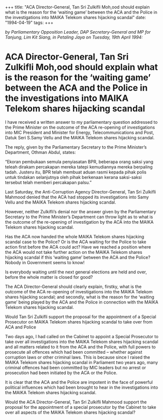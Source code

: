 +++ 
title: "ACA Director-General, Tan Sri Zulkifli Moh,ood should explain what is the reason for the ‘waiting game’ between the ACA and the Police in the investigations into MAIKA Telekom shares hijacking scandal"
date: "1994-04-19"
tags:
+++

_by Parliamentary Opposition Leader, DAP Secretary-General and MP for Tanjung, Lim Kit Siang, in Petaling Jaya on Tuesday, 19th April 1994:_

# ACA Director-General, Tan Sri Zulkifli Moh,ood should explain what is the reason for the ‘waiting game’ between the ACA and the Police in the investigations into MAIKA Telekom shares hijacking scandal

I have received a written answer to my parliamentary question addressed to the Prime Minister on the outcome of the ACA re-opening of investigations into MIC President and Minister for Energy, Telecommunications and Post, Datuk Seri S.Samy Vellu and the MAIKA Telekom shares hijacking scandal.</u>

The reply, given by the Parliamentary Secretary to the Prime Minister’s Department, Othman Abdul, states:

“Ekoran pembukaan semula penyiasatan BPR, beberapa orang saksi yang teleah dirakam percakapan mereka tatepi kemudiannya mereka berpaling tadah. Justeru itu, BPR telah membuat aduan rasmi kepada pihak polis untuk tindakan selanjutnya oleh pihak berkenaan kerana saksi-saksi tersebut telah memberi percakapan palsu.”

Last Saturday, the Anti-Corruption Agency Director-General, Tan Sri Zulkifli Mahmood denied that the ACA had stopped its investigations into Samy Vellu and the MAIKA Telekom shares hijacking scandal.

However, neither Zulkifli’s denial nor the answer given by the Parliamentary Secretary to the Prime Minister’s Department can throw light as to what is the outcome of the re-opening of investigation by the ACA into the MAIKA Telekom shares hijacking scandal.

Has the ACA now handed the whole MAIKA Telekom shares hijacking scandal case to the Police? Or is the ACA waiting for the Police to take action first before the ACA could act? Have we reached a position where the ACA would not take further action on the MAIKA Telekom shares hijacking scandal if this ‘waiting game’ between the ACA and the Police? Nobody in Government seems to know!

Is everybody waiting until the next general elections are held and over, before the whole matter is closed for good?

The ACA Director-General should clearly explain, firstky, what is the outcome of the ACA re-opening of investigations into the MAIKA Telekom shares hijacking scandal; and secondly, what is the reason for the ‘waiting game’ being played by the ACA and the Police in connection with the MAIKA Telekom shares hijacking scandal.

Would Tan Sri Zulkifli support the proposal for the appointment of a Special Prosecutor on MAIKA Telekom shares hijacking scandal to take over from ACA and Police  

Two days ago, I had called on the Cabinet to appoint a Special Prosecutor to take over all investigations into the MAIKA Telekom shares hijacking scandal and all matters related to it from the ACA and the Police, with full powers to prosecute all offences which had been committed – whether against corruption laws or other criminal laws.
This is because since I raised the MAIKA Telekom shares hijacking scandal in Parliament two years ago, many criminal offences had been committed by MIC leaders but no arrest or prosecution had been initiated by the ACA or the Police.

It is clear that the ACA and the Police are impotent in the face of powerful political influences which had been brought to hear in the investigations into the MAIKA Telekom shares hijacking scandal.

Would the ACA Director-General, Tan Sri Zulkifli Mahmood support the proposal for the appointment of a special prosecutor by the Cabinet to take over all aspects of the MAIKA Telekom shares hijacking scandal?
 
